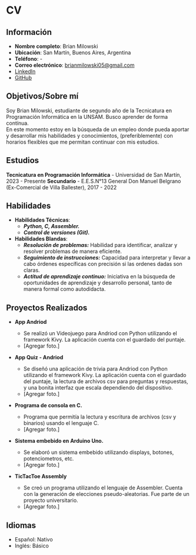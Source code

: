 # CV

## Información

- **Nombre completo**: Brian Milowski
- **Ubicación**: San Martín, Buenos Aires, Argentina
- **Teléfono**: -
- **Correo electrónico**: brianmilowski05@gmail.com
- [LinkedIn](https://www.linkedin.com/in/brian-milowski)
- [GitHub](https://github.com/brianm05)

## Objetivos/Sobre mí

Soy Brian Milowski, estudiante de segundo año de la Tecnicatura en Programación Informática en la UNSAM. Busco aprender de forma contínua.  
En este momento estoy en la búsqueda de un empleo donde pueda aportar y desarrollar mis habilidades y conocimientos, (preferiblemente) con horarios flexibles que me permitan continuar con mis estudios.

## Estudios

**Tecnicatura en Programación Informática** - Universidad de San Martín, 2023 - Presente
**Secundario** - E.E.S.N°13 General Don Manuel Belgrano (Ex-Comercial de Villa Ballester), 2017 - 2022

## Habilidades

- **Habilidades Técnicas**:
  - ***Python, C, Assembler.***
  - ***Control de versiones (Git).***
- **Habilidades Blandas**:
  - ***Resolución de problemas:*** Habilidad para identificar, analizar y resolver problemas de manera eficiente.
  - ***Seguimiento de instrucciones:*** Capacidad para interpretar y llevar a cabo órdenes específicas con precisión si las ordenes dadas son claras.
  - ***Actitud de aprendizaje continuo:*** Iniciativa en la búsqueda de oportunidades de aprendizaje y desarrollo personal, tanto de manera formal como autodidacta.

## Proyectos Realizados

- **App Andriod**
  - Se realizó un Videojuego para Andriod con Python utilizando el framework Kivy. La aplicación cuenta con el guardado del puntaje.
  - [Agregar foto.]

- **App Quiz - Andriod**
  - Se diseñó una aplicación de trivia para Andriod con Python utilizando el framework Kivy. La aplicación cuenta con el guardado del puntaje, la lectura de archivos csv para preguntas y respuestas, y una bonita interfaz que escala dependiendo del dispositivo.
  - [Agregar foto.]

- **Programa de consola en C.**
  - Programa que permitía la lectura y escritura de archivos (csv y binarios) usando el lenguaje C.
  - [Agregar foto.]

- **Sistema embebido en Arduino Uno.**
  - Se elaboró un sistema embebido utilizando displays, botones, potenciometros, etc.
  - [Agregar foto.]

- **TicTacToe Assembly**
  - Se creó un programa utilizando el lenguaje de Assembler. Cuenta con la generación de elecciones pseudo-aleatorias. Fue parte de un proyecto universitario.
  - [Agregar foto.]

## Idiomas

- Español: Nativo
- Inglés: Básico